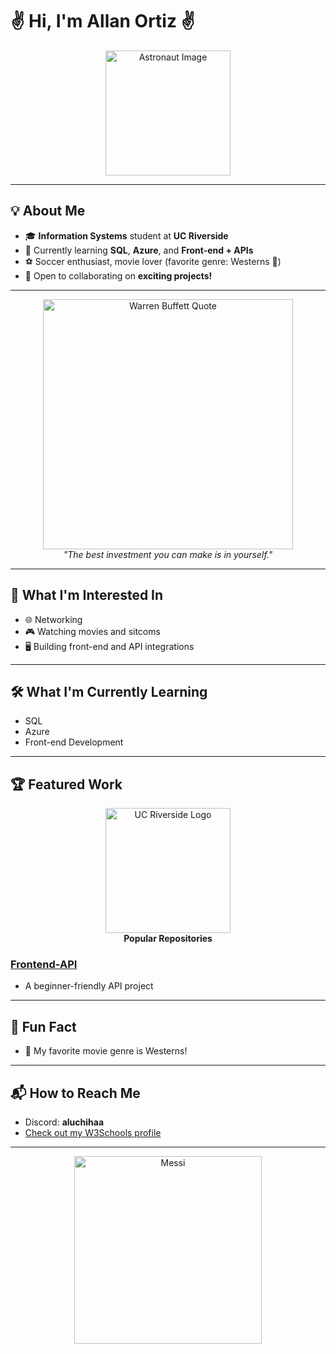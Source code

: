 # ✌️ Hi, I'm Allan Ortiz ✌️

<div align="center">
  <img src="https://github.com/Allanx495/Allanx495/blob/main/astronaut-image.jpg?raw=true" alt="Astronaut Image" width="200" height="200">
</div>

---

## 💡 About Me

- 🎓 **Information Systems** student at **UC Riverside**
- 🌱 Currently learning **SQL**, **Azure**, and **Front-end + APIs**
- ⚽ Soccer enthusiast, movie lover (favorite genre: Westerns 🎥)
- 🤝 Open to collaborating on **exciting projects!**

---

<div align="center">
  <img src="https://github.com/Allanx495/Allanx495/blob/main/Warren-Buffett.jpg?raw=true" alt="Warren Buffett Quote" width="400">
  <br>
  <em>"The best investment you can make is in yourself."</em>
</div>

---

## 🔭 What I'm Interested In

- 🌐 Networking
- 🎮 Watching movies and sitcoms
- 🖥️ Building front-end and API integrations

---

## 🛠️ What I'm Currently Learning

- SQL
- Azure
- Front-end Development

---

## 🏆 Featured Work

<div align="center">
  <img src="https://github.com/Allanx495/Allanx495/blob/main/UC-Riverside.jpg?raw=true" alt="UC Riverside Logo" width="200">
  <br>
  <strong>Popular Repositories</strong>
</div>

### [Frontend-API](https://github.com/Allanx495/frontend-api)
- A beginner-friendly API project

---

## 🌟 Fun Fact

- 🐎 My favorite movie genre is Westerns!

---

## 📬 How to Reach Me

- Discord: **aluchihaa**
- [Check out my W3Schools profile](https://www.w3profile.com/allanx4)

---

<div align="center">
  <img src="https://github.com/Allanx495/Allanx495/blob/main/messi.jpg?raw=true" alt="Messi" width="300">
</div>

<!---
Allanx495/Allanx495 is a ✨ special ✨ repository because its `README.md` (this file) appears on your GitHub profile.
You can click the Preview link to take a look at your changes.
--->

